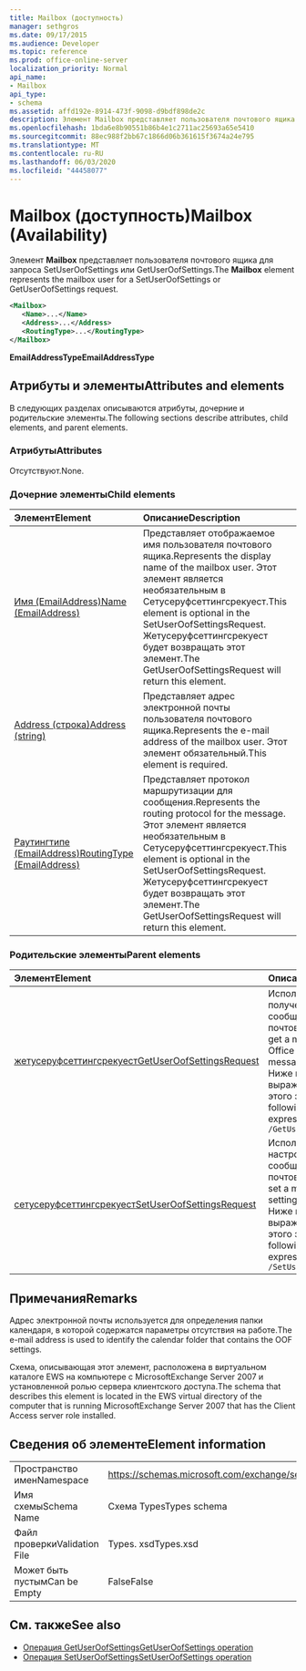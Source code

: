 ```yaml
---
title: Mailbox (доступность)
manager: sethgros
ms.date: 09/17/2015
ms.audience: Developer
ms.topic: reference
ms.prod: office-online-server
localization_priority: Normal
api_name:
- Mailbox
api_type:
- schema
ms.assetid: affd192e-8914-473f-9098-d9bdf898de2c
description: Элемент Mailbox представляет пользователя почтового ящика для запроса SetUserOofSettings или GetUserOofSettings.
ms.openlocfilehash: 1bda6e8b90551b86b4e1c2711ac25693a65e5410
ms.sourcegitcommit: 88ec988f2bb67c1866d06b361615f3674a24e795
ms.translationtype: MT
ms.contentlocale: ru-RU
ms.lasthandoff: 06/03/2020
ms.locfileid: "44458077"
---
```

# <a name="mailbox-availability"></a><span data-ttu-id="50c5c-103">Mailbox (доступность)</span><span class="sxs-lookup"><span data-stu-id="50c5c-103">Mailbox (Availability)</span></span>

<span data-ttu-id="50c5c-104">Элемент **Mailbox** представляет пользователя почтового ящика для запроса SetUserOofSettings или GetUserOofSettings.</span><span class="sxs-lookup"><span data-stu-id="50c5c-104">The **Mailbox** element represents the mailbox user for a SetUserOofSettings or GetUserOofSettings request.</span></span> 
  
```xml
<Mailbox>
   <Name>...</Name>
   <Address>...</Address>
   <RoutingType>...</RoutingType>
</Mailbox>
```

<span data-ttu-id="50c5c-105">**EmailAddressType**</span><span class="sxs-lookup"><span data-stu-id="50c5c-105">**EmailAddressType**</span></span>

## <a name="attributes-and-elements"></a><span data-ttu-id="50c5c-106">Атрибуты и элементы</span><span class="sxs-lookup"><span data-stu-id="50c5c-106">Attributes and elements</span></span>

<span data-ttu-id="50c5c-107">В следующих разделах описываются атрибуты, дочерние и родительские элементы.</span><span class="sxs-lookup"><span data-stu-id="50c5c-107">The following sections describe attributes, child elements, and parent elements.</span></span>
  
### <a name="attributes"></a><span data-ttu-id="50c5c-108">Атрибуты</span><span class="sxs-lookup"><span data-stu-id="50c5c-108">Attributes</span></span>

<span data-ttu-id="50c5c-109">Отсутствуют.</span><span class="sxs-lookup"><span data-stu-id="50c5c-109">None.</span></span>
  
### <a name="child-elements"></a><span data-ttu-id="50c5c-110">Дочерние элементы</span><span class="sxs-lookup"><span data-stu-id="50c5c-110">Child elements</span></span>

|<span data-ttu-id="50c5c-111">**Элемент**</span><span class="sxs-lookup"><span data-stu-id="50c5c-111">**Element**</span></span>|<span data-ttu-id="50c5c-112">**Описание**</span><span class="sxs-lookup"><span data-stu-id="50c5c-112">**Description**</span></span>|
|:-----|:-----|
|[<span data-ttu-id="50c5c-113">Имя (EmailAddress)</span><span class="sxs-lookup"><span data-stu-id="50c5c-113">Name (EmailAddress)</span></span>](name-emailaddress.md) <br/> |<span data-ttu-id="50c5c-114">Представляет отображаемое имя пользователя почтового ящика.</span><span class="sxs-lookup"><span data-stu-id="50c5c-114">Represents the display name of the mailbox user.</span></span> <span data-ttu-id="50c5c-115">Этот элемент является необязательным в Сетусеруфсеттингсрекуест.</span><span class="sxs-lookup"><span data-stu-id="50c5c-115">This element is optional in the SetUserOofSettingsRequest.</span></span> <span data-ttu-id="50c5c-116">Жетусеруфсеттингсрекуест будет возвращать этот элемент.</span><span class="sxs-lookup"><span data-stu-id="50c5c-116">The GetUserOofSettingsRequest will return this element.</span></span>  <br/> |
|[<span data-ttu-id="50c5c-117">Address (строка)</span><span class="sxs-lookup"><span data-stu-id="50c5c-117">Address (string)</span></span>](address-string.md) <br/> |<span data-ttu-id="50c5c-118">Представляет адрес электронной почты пользователя почтового ящика.</span><span class="sxs-lookup"><span data-stu-id="50c5c-118">Represents the e-mail address of the mailbox user.</span></span> <span data-ttu-id="50c5c-119">Этот элемент обязательный.</span><span class="sxs-lookup"><span data-stu-id="50c5c-119">This element is required.</span></span>  <br/> |
|[<span data-ttu-id="50c5c-120">Раутингтипе (EmailAddress)</span><span class="sxs-lookup"><span data-stu-id="50c5c-120">RoutingType (EmailAddress)</span></span>](routingtype-emailaddress.md) <br/> |<span data-ttu-id="50c5c-121">Представляет протокол маршрутизации для сообщения.</span><span class="sxs-lookup"><span data-stu-id="50c5c-121">Represents the routing protocol for the message.</span></span> <span data-ttu-id="50c5c-122">Этот элемент является необязательным в Сетусеруфсеттингсрекуест.</span><span class="sxs-lookup"><span data-stu-id="50c5c-122">This element is optional in the SetUserOofSettingsRequest.</span></span> <span data-ttu-id="50c5c-123">Жетусеруфсеттингсрекуест будет возвращать этот элемент.</span><span class="sxs-lookup"><span data-stu-id="50c5c-123">The GetUserOofSettingsRequest will return this element.</span></span>  <br/> |
   
### <a name="parent-elements"></a><span data-ttu-id="50c5c-124">Родительские элементы</span><span class="sxs-lookup"><span data-stu-id="50c5c-124">Parent elements</span></span>

|<span data-ttu-id="50c5c-125">**Элемент**</span><span class="sxs-lookup"><span data-stu-id="50c5c-125">**Element**</span></span>|<span data-ttu-id="50c5c-126">**Описание**</span><span class="sxs-lookup"><span data-stu-id="50c5c-126">**Description**</span></span>|
|:-----|:-----|
|[<span data-ttu-id="50c5c-127">жетусеруфсеттингсрекуест</span><span class="sxs-lookup"><span data-stu-id="50c5c-127">GetUserOofSettingsRequest</span></span>](getuseroofsettingsrequest.md) <br/> |<span data-ttu-id="50c5c-128">Используется для получения параметров и сообщений пользователя почтового ящика.</span><span class="sxs-lookup"><span data-stu-id="50c5c-128">Used to get a mailbox user's Out of Office (OOF) settings and messages.</span></span>  <br/> <span data-ttu-id="50c5c-129">Ниже приведено выражение XPath для этого элемента:</span><span class="sxs-lookup"><span data-stu-id="50c5c-129">The following is the XPath expression to this element:</span></span>  <br/>  `/GetUserOofSettingsRequest` <br/> |
|[<span data-ttu-id="50c5c-130">сетусеруфсеттингсрекуест</span><span class="sxs-lookup"><span data-stu-id="50c5c-130">SetUserOofSettingsRequest</span></span>](setuseroofsettingsrequest.md) <br/> |<span data-ttu-id="50c5c-131">Используется для настройки параметров и сообщений пользователя почтового ящика.</span><span class="sxs-lookup"><span data-stu-id="50c5c-131">Used to set a mailbox user's OOF settings and messages.</span></span>  <br/> <span data-ttu-id="50c5c-132">Ниже приведено выражение XPath для этого элемента:</span><span class="sxs-lookup"><span data-stu-id="50c5c-132">The following is the XPath expression to this element:</span></span>  <br/>  `/SetUserOofSettingsRequest` <br/> |
   
## <a name="remarks"></a><span data-ttu-id="50c5c-133">Примечания</span><span class="sxs-lookup"><span data-stu-id="50c5c-133">Remarks</span></span>

<span data-ttu-id="50c5c-134">Адрес электронной почты используется для определения папки календаря, в которой содержатся параметры отсутствия на работе.</span><span class="sxs-lookup"><span data-stu-id="50c5c-134">The e-mail address is used to identify the calendar folder that contains the OOF settings.</span></span> 
  
<span data-ttu-id="50c5c-135">Схема, описывающая этот элемент, расположена в виртуальном каталоге EWS на компьютере с MicrosoftExchange Server 2007 и установленной ролью сервера клиентского доступа.</span><span class="sxs-lookup"><span data-stu-id="50c5c-135">The schema that describes this element is located in the EWS virtual directory of the computer that is running MicrosoftExchange Server 2007 that has the Client Access server role installed.</span></span>
  
## <a name="element-information"></a><span data-ttu-id="50c5c-136">Сведения об элементе</span><span class="sxs-lookup"><span data-stu-id="50c5c-136">Element information</span></span>

|||
|:-----|:-----|
|<span data-ttu-id="50c5c-137">Пространство имен</span><span class="sxs-lookup"><span data-stu-id="50c5c-137">Namespace</span></span>  <br/> |https://schemas.microsoft.com/exchange/services/2006/types  <br/> |
|<span data-ttu-id="50c5c-138">Имя схемы</span><span class="sxs-lookup"><span data-stu-id="50c5c-138">Schema Name</span></span>  <br/> |<span data-ttu-id="50c5c-139">Схема Types</span><span class="sxs-lookup"><span data-stu-id="50c5c-139">Types schema</span></span>  <br/> |
|<span data-ttu-id="50c5c-140">Файл проверки</span><span class="sxs-lookup"><span data-stu-id="50c5c-140">Validation File</span></span>  <br/> |<span data-ttu-id="50c5c-141">Types. xsd</span><span class="sxs-lookup"><span data-stu-id="50c5c-141">Types.xsd</span></span>  <br/> |
|<span data-ttu-id="50c5c-142">Может быть пустым</span><span class="sxs-lookup"><span data-stu-id="50c5c-142">Can be Empty</span></span>  <br/> |<span data-ttu-id="50c5c-143">False</span><span class="sxs-lookup"><span data-stu-id="50c5c-143">False</span></span>  <br/> |
   
## <a name="see-also"></a><span data-ttu-id="50c5c-144">См. также</span><span class="sxs-lookup"><span data-stu-id="50c5c-144">See also</span></span>

- [<span data-ttu-id="50c5c-145">Операция GetUserOofSettings</span><span class="sxs-lookup"><span data-stu-id="50c5c-145">GetUserOofSettings operation</span></span>](getuseroofsettings-operation.md)
- [<span data-ttu-id="50c5c-146">Операция SetUserOofSettings</span><span class="sxs-lookup"><span data-stu-id="50c5c-146">SetUserOofSettings operation</span></span>](setuseroofsettings-operation.md)

